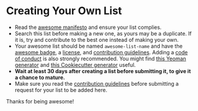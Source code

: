 # Creating Your Own List

- Read the [awesome manifesto](https://github.com/sindresorhus/awesome/blob/master/awesome.md) and ensure your list complies.
- Search this list before making a new one, as yours may be a duplicate. If it is, try and contribute to the best one instead of making your own.
- Your awesome list should be named `awesome-list-name` and have the [awesome badge](https://github.com/sindresorhus/awesome/blob/master/awesome.md#awesome-badge), a [license](https://github.com/sindresorhus/awesome/blob/master/awesome.md#choose-an-appropriate-license), and [contribution guidelines](https://github.com/sindresorhus/awesome/blob/master/awesome.md#include-contribution-guidelines). Adding a [code of conduct](http://contributor-covenant.org/) is also strongly recommended. You might find [this Yeoman generator](https://github.com/dar5hak/generator-awesome-list) and [this Cookiecutter generator](https://github.com/Pawamoy/cookiecutter-awesome) useful.
- **Wait at least 30 days after creating a list before submitting it, to give it a chance to mature.**
- Make sure you read the [contribution guidelines](https://github.com/sindresorhus/awesome/blob/master/contributing.md) before submitting a request for your list to be added here.

Thanks for being awesome!
